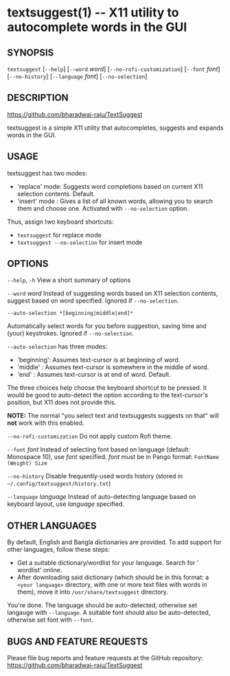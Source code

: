 textsuggest(1) -- X11 utility to autocomplete words in the GUI
==============================================================

## SYNOPSIS

  `textsuggest` \[`--help`\] \[`--word` *word*\] \[`--no-rofi-customization`\] \[`--font` *font*\] \[`--no-history`\] \[`--language` *font*\] \[`--no-selection`\]

## DESCRIPTION

  https://github.com/bharadwaj-raju/TextSuggest

  textsuggest is a simple X11 utility that autocompletes, suggests and expands words in the GUI.
  
## USAGE

  textsuggest has two modes:
  
   - 'replace' mode: Suggests word completions based on current X11 selection contents. Default.
   - 'insert' mode : Gives a list of all known words, allowing you to search them and choose one. Activated with `--no-selection` option.
   
  Thus, assign two keyboard shortcuts:
   
   - `textsuggest` for replace mode
   - `textsuggest --no-selection` for insert mode
   
## OPTIONS

  `--help`, `-h`
   View a short summary of options
   
   `--word` *word*
   Instead of suggesting words based on X11 selection contents, suggest based on *word* specified. Ignored if `--no-selection`.

  `--auto-selection *[beginning|middle|end]*`

  Automatically select words for you before suggestion, saving time and (your) keystrokes. Ignored if `--no-selection`.

  `--auto-selection` has three modes:

  - 'beginning': Assumes text-cursor is at beginning of word.
  - 'middle'   : Assumes text-cursor is somewhere in the middle of word.
  - 'end'      : Assumes text-cursor is at end of word. Default.

  The three choices help choose the keyboard shortcut to be pressed. It would be good to auto-detect the option
  according to the text-cursor's position, but X11 does not provide this.

**NOTE:** The normal "you select text and textsuggests suggests on that" will **not** work with this enabled.

   `--no-rofi-customization`
   Do not apply custom Rofi theme.
   
   `--font` *font*
   Instead of selecting font based on language (default: Monospace 10), use *font* specified. *font* must be in Pango format: `FontName (Weight) Size`
   
   `--no-history`
   Disable frequently-used words history (stored in `~/.config/textsuggest/history.txt`)
   
   `--language` *language*
   Instead of auto-detecting language based on keyboard layout, use *language* specified.

## OTHER LANGUAGES

  By default, English and Bangla dictionaries are provided. To add support for other languages, follow these steps:

  - Get a suitable dictionary/wordlist for your language. Search for '<your language> wordlist' online.
  - After downloading said dictionary (which should be in this format: a `<your language>` directory, with one or more text files with words in them), move it into `/usr/share/textsuggest` directory.
  
  You're done. The language should be auto-detected, otherwise set langauge with `--language`. A suitable font should also be auto-detected, otherwise set font with `--font`.

## BUGS AND FEATURE REQUESTS

  Please file bug reports and feature requests at the GitHub repository: https://github.com/bharadwaj-raju/TextSuggest
